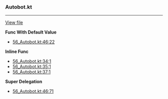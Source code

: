 ### Autobot.kt
---
[View file](../../precision_analyzed/56_Autobot.kt)

**Func With Default Value**

 - [56_Autobot.kt:46:22](../../precision_analyzed/56_Autobot.kt#L46)

**Inline Func**

 - [56_Autobot.kt:34:1](../../precision_analyzed/56_Autobot.kt#L34)
 - [56_Autobot.kt:35:1](../../precision_analyzed/56_Autobot.kt#L35)
 - [56_Autobot.kt:37:1](../../precision_analyzed/56_Autobot.kt#L37)

**Super Delegation**

 - [56_Autobot.kt:46:71](../../precision_analyzed/56_Autobot.kt#L46)
